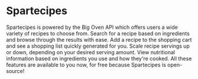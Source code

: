 # Spartecipes

Spartecipes is powered by the Big Oven API which offers users a wide variety of recipes to choose from. Search for a recipe based on ingredients and browse through the results with ease.  Add a recipe to the shopping cart and see a shopping list quickly generated for you. Scale recipe servings up or down, depending on your desired serving amount. View nutritional information based on ingredients you use and how they're cooked. All these features are available to you now, for free because Spartecipes is open-source!
